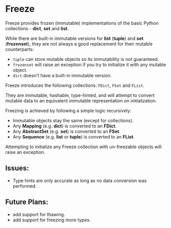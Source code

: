 # Freeze

Freeze provides frozen (immutable) implementations of the basic Python collections - **dict**, **set** and **list**.

While there are built-in immutable versions for **list** (**tuple**) and **set** (**frozenset**), 
they are not always a good replacement for their mutable counterparts:
- `tuple` can store mutable objects so its immutability is not guaranteed.
- `frozenset` will raise an exception if you try to initialize it with any mutable object.
- `dict` doesn't have a built-in immutable version.

Freeze introduces the following collections: `FDict`, `FSet` and `FList`.

They are immutable, hashable, type-hinted, and will attempt to convert mutable data to an equivalent 
immutable representation on initialization.

Freezing is achieved by following a simple logic recursively:
- Immutable objects stay the same (except for collections).
- Any **Mapping** (e.g. **dict**) is converted to an **FDict**.
- Any **AbstractSet** (e.g. **set**) is converted to an **FSet**.
- Any **Sequence** (e.g. **list** or **tuple**) is converted to an **FList**.

Attempting to initialize any Freeze collection with un-freezable objects will raise an exception.  

## Issues:
- Type hints are only accurate as long as no data conversion was performed.

## Future Plans:
- add support for thawing.
- add support for freezing more types.
